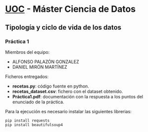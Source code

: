 # **[UOC](http://www.uoc.edu)** - Máster Ciencia de Datos

## Tipología y ciclo de vida de los datos

### Práctica 1

Miembros del equipo:
* ALFONSO PALAZÓN GONZALEZ
* DANIEL MIRÓN MARTÍNEZ

Ficheros entregados:
* **recetas.py**: código fuente en python.
* **recetas_dataset.csv**: fichero con el dataset obtenido.
* **Práctica1.pdf**: documentación con la respuesta a los puntos del enunciado de la práctica.

Para la ejecución es necesario instalar las siguientes librerias:

`pip install requests`<br>
`pip install beautifulsoup4`
